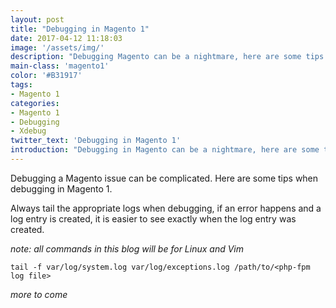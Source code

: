 ```yaml
---
layout: post
title: "Debugging in Magento 1"
date: 2017-04-12 11:18:03
image: '/assets/img/'
description: "Debugging Magento can be a nightmare, here are some tips."
main-class: 'magento1'
color: '#B31917'
tags:
- Magento 1
categories:
- Magento 1
- Debugging
- Xdebug
twitter_text: 'Debugging in Magento 1'
introduction: "Debugging in Magento can be a nightmare, here are some tips."
---
```


Debugging a Magento issue can be complicated.  Here are some tips when debugging in Magento 1.

Always tail the appropriate logs when debugging, if an error happens and a log entry is created, it is easier to see exactly when the log entry was created.

*note: all commands in this blog will be for Linux and Vim*

`tail -f var/log/system.log var/log/exceptions.log /path/to/<php-fpm log file>`


*more to come*
